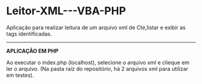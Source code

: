 # Leitor-XML---VBA-PHP
Aplicação para realizar leitura de um arquivo xml de Cte,listar e exibir as tags identificadas.

-----------------------

**APLICAÇÃO EM PHP**

Ao executar o index.php (localhost), selecione o arquivo xml e clieque em ler o arquivo. (Na pasta raíz do repositório, há 2 arquivos xml para utilizar em testes). 
